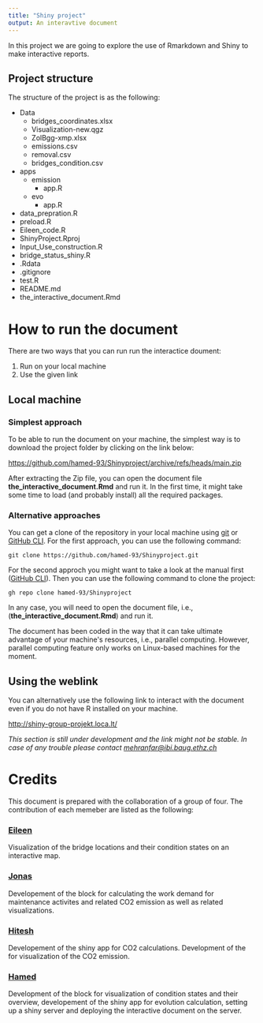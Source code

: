 ```yaml
---
title: "Shiny project"
output: An interavtive document
---
```


In this project we are going to explore the use of Rmarkdown and Shiny to make interactive reports.

## Project structure

The structure of the project is as the following:

* Data
  * bridges_coordinates.xlsx
  * Visualization-new.qgz
  * ZolBgg-xmp.xlsx
  * emissions.csv
  * removal.csv
  * bridges_condition.csv
* apps
  * emission
    * app.R
  * evo
    * app.R
* data_prepration.R
* preload.R
* Eileen_code.R
* ShinyProject.Rproj
* Input_Use_construction.R
* bridge_status_shiny.R
* .Rdata
* .gitignore
* test.R
* README.md
* the_interactive_document.Rmd


# How to run the document
There are two ways that you can run run the interactice doument: 
 1. Run on your local machine
 2. Use the given link

## Local machine
### Simplest approach
To be able to run the document on your machine, the simplest way is to download the project folder by clicking on the link below:

https://github.com/hamed-93/Shinyproject/archive/refs/heads/main.zip

After extracting the Zip file, you can open the document file **the_interactive_document.Rmd** and run it. In the first time, it might take some time to load (and probably install) all the required packages. 

### Alternative approaches
You can get a clone of the repository in your local machine using [git](https://git-scm.com/) or [GitHub CLI](https://docs.github.com/en/github-cli/github-cli/about-github-cli). For the first approach, you can use the following command:

`
git clone https://github.com/hamed-93/Shinyproject.git
`

For the second approch you might want to take a look at the manual first ([GitHub CLI](https://docs.github.com/en/github-cli/github-cli/about-github-cli)). Then you can use the following command to clone the project:

`
gh repo clone hamed-93/Shinyproject
`

In any case, you will need to open the document file, i.e., (**the_interactive_document.Rmd**) and run it.

The document has been coded in the way that it can take ultimate advantage of your machine's resources, i.e., parallel computing. However, parallel computing feature only works on Linux-based machines for the moment. 

## Using the weblink

You can alternatively use the following link to interact with the document even if you do not have R installed on your machine.

http://shiny-group-projekt.loca.lt/

*This section is still under development and the link might not be stable. In case of any trouble please contact mehranfar@ibi.baug.ethz.ch*

# Credits
This document is prepared with the collaboration of a group of four. The contribution of each memeber are listed as the following:

### [Eileen](https://github.com/eileenziehmann)
Visualization of the bridge locations and their condition states on an interactive map. 

### [Jonas](https://github.com/jonas121991)
Developement of the block for calculating the work demand for maintenance activites and related CO2 emission as well as related visualizations.

### [Hitesh](https://github.com/hitesh-ethz)
Developement of the shiny app for CO2 calculations. Development of the for visualization of the CO2 emission. 

### [Hamed](https://github.com/hamed-93)
Development of the block for visualization of condition states and their overview, developement of the shiny app for evolution calculation, setting up a shiny server and deploying the interactive document on the server.
